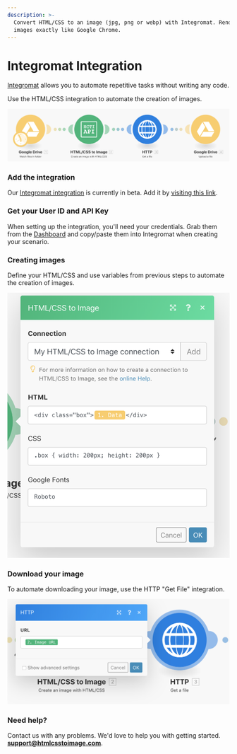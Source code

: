 ```yaml
---
description: >-
  Convert HTML/CSS to an image (jpg, png or webp) with Integromat. Renders
  images exactly like Google Chrome.
---
```


# Integromat Integration

[Integromat](https://www.integromat.com/en/apps/invite/8c66ba3e96e525e59155cc3ea5465aa7) allows you to automate repetitive tasks without writing any code.

Use the HTML/CSS integration to automate the creation of images.

![Create workflows with Integromat](../.gitbook/assets/image%20%2820%29.png)

### Add the integration

Our [Integromat integration](https://www.integromat.com/en/apps/invite/8c66ba3e96e525e59155cc3ea5465aa7) is currently in beta. Add it by [visiting this link](https://www.integromat.com/en/apps/invite/8c66ba3e96e525e59155cc3ea5465aa7).

### Get your User ID and API Key

When setting up the integration, you'll need your credentials. Grab them from the [Dashboard](https://htmlcsstoimage.com/dashboard) and copy/paste them into Integromat when creating your scenario.

### Creating images

Define your HTML/CSS and use variables from previous steps to automate the creation of images.

![Auto generate images](../.gitbook/assets/image%20%286%29%20%282%29.png)

### Download your image

To automate downloading your image, use the HTTP "Get File" integration.

![Download your image](../.gitbook/assets/image%20%285%29.png)

### Need help?

Contact us with any problems. We'd love to help you with getting started. **support@htmlcsstoimage.com**.

